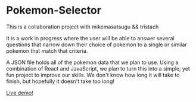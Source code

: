 # Pokemon-Selector

This is a collaboration project with mikemasatsugu && tristach

It is a work in progress where the user will be able to answer several questions that narrow down their choice of pokemon to a single or similar pokemon that match that criteria.

A JSON file holds all of the pokemon data that we plan to use. Using a combination of React and JavaScript, we plan to turn this into a simple, yet fun project to improve our skills. We don't know how long it will take to finish, but hopefully it doesn't take too long!

<a href="https://jonrgull.github.io/Pokemon-Selector/">Live demo!</a>
